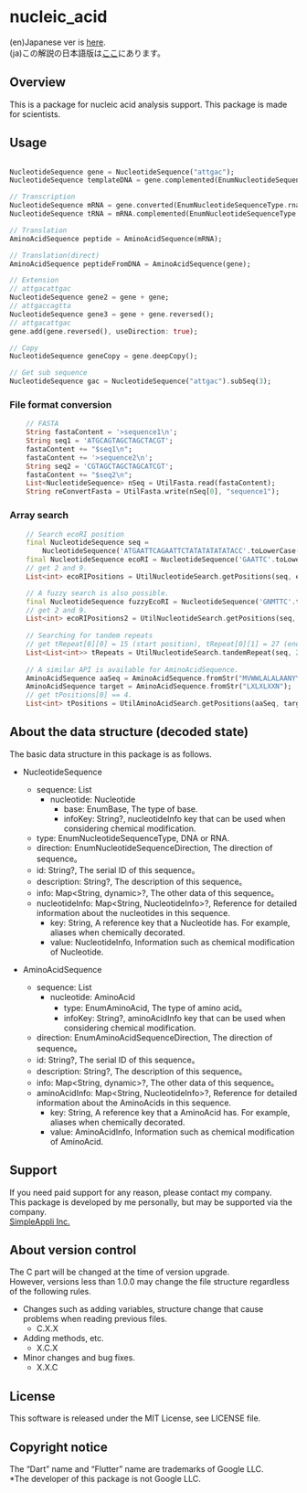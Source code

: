 # nucleic_acid

(en)Japanese ver is [here](https://github.com/MasahideMori-SimpleAppli/nucleic_acid/blob/main/README_JA.md).  
(ja)この解説の日本語版は[ここ](https://github.com/MasahideMori-SimpleAppli/nucleic_acid/blob/main/README_JA.md)にあります。

## Overview
This is a package for nucleic acid analysis support.
This package is made for scientists.

## Usage
```dart

NucleotideSequence gene = NucleotideSequence("attgac");
NucleotideSequence templateDNA = gene.complemented(EnumNucleotideSequenceType.dna);

// Transcription
NucleotideSequence mRNA = gene.converted(EnumNucleotideSequenceType.rna);
NucleotideSequence tRNA = mRNA.complemented(EnumNucleotideSequenceType.rna);

// Translation
AminoAcidSequence peptide = AminoAcidSequence(mRNA);

// Translation(direct)
AminoAcidSequence peptideFromDNA = AminoAcidSequence(gene);

// Extension
// attgacattgac
NucleotideSequence gene2 = gene + gene;
// attgaccagtta
NucleotideSequence gene3 = gene + gene.reversed();
// attgacattgac
gene.add(gene.reversed(), useDirection: true);

// Copy
NucleotideSequence geneCopy = gene.deepCopy();

// Get sub sequence
NucleotideSequence gac = NucleotideSequence("attgac").subSeq(3);
```

### File format conversion
```dart
    // FASTA
    String fastaContent = '>sequence1\n';
    String seq1 = 'ATGCAGTAGCTAGCTACGT';
    fastaContent += "$seq1\n";
    fastaContent += '>sequence2\n';
    String seq2 = 'CGTAGCTAGCTAGCATCGT';
    fastaContent += "$seq2\n";
    List<NucleotideSequence> nSeq = UtilFasta.read(fastaContent);
    String reConvertFasta = UtilFasta.write(nSeq[0], "sequence1");
```

### Array search
```dart
    // Search ecoRI position
    final NucleotideSequence seq =
        NucleotideSequence('ATGAATTCAGAATTCTATATATATATACC'.toLowerCase());
    final NucleotideSequence ecoRI = NucleotideSequence('GAATTC'.toLowerCase());
    // get 2 and 9.
    List<int> ecoRIPositions = UtilNucleotideSearch.getPositions(seq, ecoRI, true);

    // A fuzzy search is also possible.
    final NucleotideSequence fuzzyEcoRI = NucleotideSequence('GNMTTC'.toLowerCase());
    // get 2 and 9.
    List<int> ecoRIPositions2 = UtilNucleotideSearch.getPositions(seq, fuzzyEcoRI, true, fuzzyComp: true);
    
    // Searching for tandem repeats
    // get tRepeat[0][0] = 15 (start position), tRepeat[0][1] = 27 (end position).
    List<List<int>> tRepeats = UtilNucleotideSearch.tandemRepeat(seq, 2, 2, true);
    
    // A similar API is available for AminoAcidSequence.
    AminoAcidSequence aaSeq = AminoAcidSequence.fromStr("MVWWLALALAANYY");
    AminoAcidSequence target = AminoAcidSequence.fromStr("LXLXLXXN");
    // get tPositions[0] == 4.
    List<int> tPositions = UtilAminoAcidSearch.getPositions(aaSeq, target, true, fuzzyComp: true);
```

## About the data structure (decoded state)
The basic data structure in this package is as follows.
- NucleotideSequence
  - sequence: List
    - nucleotide: Nucleotide
      - base: EnumBase, The type of base.
      - infoKey: String?, nucleotideInfo key that can be used when considering chemical modification.
  - type: EnumNucleotideSequenceType, DNA or RNA.
  - direction: EnumNucleotideSequenceDirection, The direction of sequence。
  - id: String?, The serial ID of this sequence。
  - description: String?, The description of this sequence。
  - info: Map<String, dynamic>?, The other data of this sequence。
  - nucleotideInfo: Map<String, NucleotideInfo>?, Reference for detailed information about the nucleotides in this sequence.
    - key: String, A reference key that a Nucleotide has. For example, aliases when chemically decorated.
    - value: NucleotideInfo, Information such as chemical modification of Nucleotide.

- AminoAcidSequence
  - sequence: List
    - nucleotide: AminoAcid
      - type: EnumAminoAcid, The type of amino acid。
      - infoKey: String?, aminoAcidInfo key that can be used when considering chemical modification.
  - direction: EnumAminoAcidSequenceDirection, The direction of sequence。
  - id: String?, The serial ID of this sequence。
  - description: String?, The description of this sequence。
  - info: Map<String, dynamic>?, The other data of this sequence。
  - aminoAcidInfo: Map<String, NucleotideInfo>?, Reference for detailed information about the AminoAcids in this sequence.
    - key: String, A reference key that a AminoAcid has. For example, aliases when chemically decorated.
    - value: AminoAcidInfo, Information such as chemical modification of AminoAcid.

## Support
If you need paid support for any reason, please contact my company.  
This package is developed by me personally, but may be supported via the company.  
[SimpleAppli Inc.](https://simpleappli.com/en/index_en.html)

## About version control
The C part will be changed at the time of version upgrade.  
However, versions less than 1.0.0 may change the file structure regardless of the following rules.  
- Changes such as adding variables, structure change that cause problems when reading previous files.
    - C.X.X
- Adding methods, etc.
    - X.C.X
- Minor changes and bug fixes.
    - X.X.C

## License
This software is released under the MIT License, see LICENSE file.

## Copyright notice
The “Dart” name and “Flutter” name are trademarks of Google LLC.  
*The developer of this package is not Google LLC.